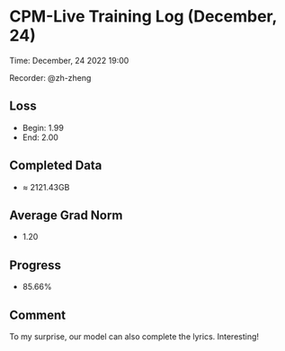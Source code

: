 
# CPM-Live Training Log (December, 24)

Time: December, 24 2022 19:00

Recorder: @zh-zheng

## Loss
- Begin: 1.99
- End: 2.00
	
## Completed Data
- $\approx$ 2121.43GB

## Average Grad Norm
- 1.20

## Progress
- 85.66%

## Comment

To my surprise, our model can also complete the lyrics. Interesting!
